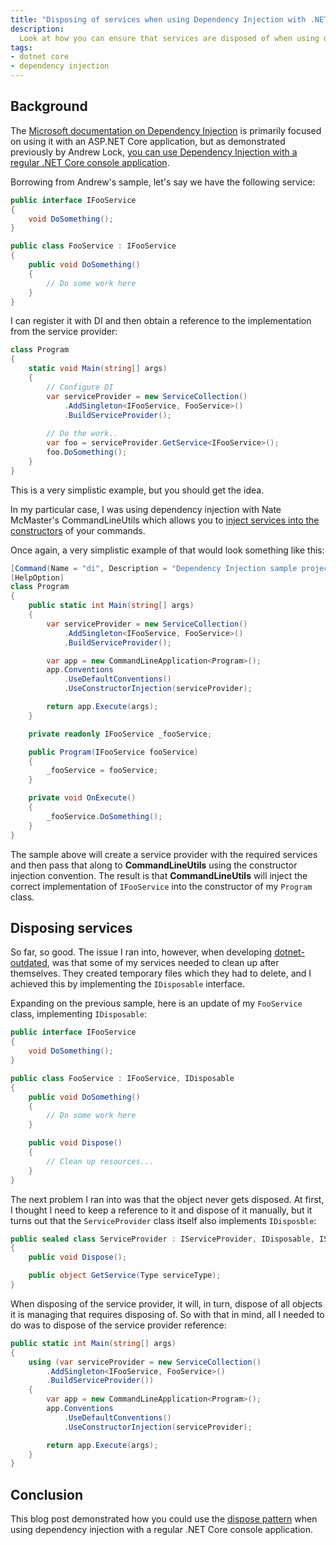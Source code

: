 ```yaml
---
title: "Disposing of services when using Dependency Injection with .NET Core console apps"
description:
  Look at how you can ensure that services are disposed of when using dependency injection with .NET Core Console applications.
tags:
- dotnet core
- dependency injection
---
```


## Background

The [Microsoft documentation on Dependency Injection](https://docs.microsoft.com/en-us/aspnet/core/fundamentals/dependency-injection) is primarily focused on using it with an ASP.NET Core application, but as demonstrated previously by Andrew Lock, [you can use Dependency Injection with a regular .NET Core console application](https://andrewlock.net/using-dependency-injection-in-a-net-core-console-application/).

Borrowing from Andrew's sample, let's say we have the following service:

```csharp
public interface IFooService
{
    void DoSomething();
}

public class FooService : IFooService
{
    public void DoSomething()
    {
        // Do some work here
    }
}
```

I can register it with DI and then obtain a reference to the implementation from the service provider:

```csharp
class Program
{
    static void Main(string[] args)
    {
        // Configure DI
        var serviceProvider = new ServiceCollection()
            .AddSingleton<IFooService, FooService>()
            .BuildServiceProvider();
    
        // Do the work..
        var foo = serviceProvider.GetService<IFooService>();
        foo.DoSomething();
    }
}
```

This is a very simplistic example, but you should get the idea.

In my particular case, I was using dependency injection with Nate McMaster's CommandLineUtils which allows you to [inject services into the constructors](https://natemcmaster.github.io/CommandLineUtils/docs/concepts/dependency-injection.html) of your commands.

Once again, a very simplistic example of that would look something like this:

```csharp
[Command(Name = "di", Description = "Dependency Injection sample project")]
[HelpOption]
class Program
{
    public static int Main(string[] args)
    {
        var serviceProvider = new ServiceCollection()
            .AddSingleton<IFooService, FooService>()
            .BuildServiceProvider();

        var app = new CommandLineApplication<Program>();
        app.Conventions
            .UseDefaultConventions()
            .UseConstructorInjection(serviceProvider);

        return app.Execute(args);
    }

    private readonly IFooService _fooService;

    public Program(IFooService fooService)
    {
        _fooService = fooService;
    }

    private void OnExecute()
    {
        _fooService.DoSomething();
    }
}
```

The sample above will create a service provider with the required services and then pass that along to **CommandLineUtils** using the constructor injection convention. The result is that **CommandLineUtils** will inject the correct implementation of `IFooService` into the constructor of my `Program` class.

## Disposing services

So far, so good. The issue I ran into, however, when developing [dotnet-outdated](https://github.com/jerriep/dotnet-outdated), was that some of my services needed to clean up after themselves. They created temporary files which they had to delete, and I achieved this by implementing the `IDisposable` interface.

Expanding on the previous sample, here is an update of my `FooService` class, implementing `IDisposable`:

```csharp
public interface IFooService
{
    void DoSomething();
}

public class FooService : IFooService, IDisposable
{
    public void DoSomething()
    {
        // Do some work here
    }

    public void Dispose()
    {
        // Clean up resources...
    }
}
```

The next problem I ran into was that the object never gets disposed. At first, I thought I need to keep a reference to it and dispose of it manually, but it turns out that the `ServiceProvider` class itself also implements `IDisposble`:

```csharp
public sealed class ServiceProvider : IServiceProvider, IDisposable, IServiceProviderEngineCallback
{
    public void Dispose();

    public object GetService(Type serviceType);
}
```

When disposing of the service provider, it will, in turn, dispose of all objects it is managing that requires disposing of. So with that in mind, all I needed to do was to dispose of the service provider reference:

```csharp
public static int Main(string[] args)
{
    using (var serviceProvider = new ServiceCollection()
        .AddSingleton<IFooService, FooService>()
        .BuildServiceProvider())
    {
        var app = new CommandLineApplication<Program>();
        app.Conventions
            .UseDefaultConventions()
            .UseConstructorInjection(serviceProvider);

        return app.Execute(args);
    }
}
```

## Conclusion

This blog post demonstrated how you could use the [dispose pattern](https://docs.microsoft.com/en-us/dotnet/standard/design-guidelines/dispose-pattern) when using dependency injection with a regular .NET Core console application.